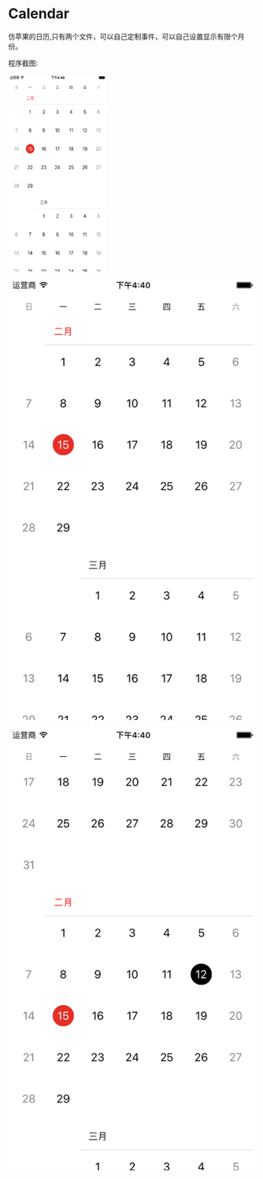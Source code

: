 # Calendar

仿苹果的日历,只有两个文件，可以自己定制事件，可以自己设置显示有限个月份。

程序截图:

<img src="https://raw.githubusercontent.com/DavidWanderer/Calendar/master/1.png" width = "200" height = "400" alt="" align=center />

![image](https://raw.githubusercontent.com/DavidWanderer/Calendar/master/1.png)

![image](https://raw.githubusercontent.com/DavidWanderer/Calendar/master/2.png)
